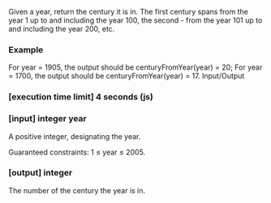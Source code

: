 Given a year, return the century it is in. The first century spans from the year 1 up to and including the year 100, the second - from the year 101 up to and including the year 200, etc.

### Example

For year = 1905, the output should be
centuryFromYear(year) = 20;
For year = 1700, the output should be
centuryFromYear(year) = 17.
Input/Output

### [execution time limit] 4 seconds (js)

### [input] integer year

A positive integer, designating the year.

Guaranteed constraints:
1 ≤ year ≤ 2005.

### [output] integer

The number of the century the year is in.
